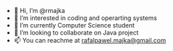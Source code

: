 - 👋 Hi, I’m @rmajka
- 👀 I’m interested in coding and operarting systems
- 🌱 I’m currently Computer Science student
- 💞️ I’m looking to collaborate on Java project
- 📫 You can reachme at rafalpawel.majka@gmail.com

<!---
rmajka/rmajka is a ✨ special ✨ repository because its `README.md` (this file) appears on your GitHub profile.
You can click the Preview link to take a look at your changes.
--->
